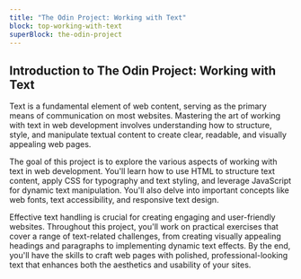 ```yaml
---
title: "The Odin Project: Working with Text"
block: top-working-with-text
superBlock: the-odin-project
---
```


## Introduction to The Odin Project: Working with Text

Text is a fundamental element of web content, serving as the primary means of communication on most websites. Mastering the art of working with text in web development involves understanding how to structure, style, and manipulate textual content to create clear, readable, and visually appealing web pages.

The goal of this project is to explore the various aspects of working with text in web development. You'll learn how to use HTML to structure text content, apply CSS for typography and text styling, and leverage JavaScript for dynamic text manipulation. You'll also delve into important concepts like web fonts, text accessibility, and responsive text design.

Effective text handling is crucial for creating engaging and user-friendly websites. Throughout this project, you'll work on practical exercises that cover a range of text-related challenges, from creating visually appealing headings and paragraphs to implementing dynamic text effects. By the end, you'll have the skills to craft web pages with polished, professional-looking text that enhances both the aesthetics and usability of your sites.
